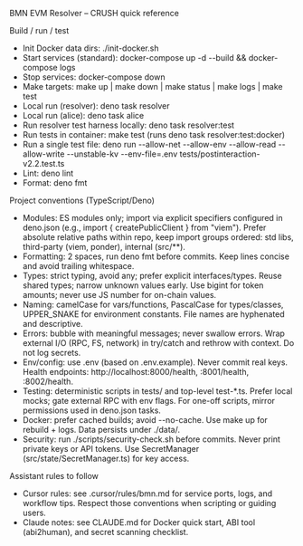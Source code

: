 BMN EVM Resolver – CRUSH quick reference

Build / run / test
- Init Docker data dirs: ./init-docker.sh
- Start services (standard): docker-compose up -d --build && docker-compose logs
- Stop services: docker-compose down
- Make targets: make up | make down | make status | make logs | make test
- Local run (resolver): deno task resolver
- Local run (alice): deno task alice
- Run resolver test harness locally: deno task resolver:test
- Run tests in container: make test (runs deno task resolver:test:docker)
- Run a single test file: deno run --allow-net --allow-env --allow-read --allow-write --unstable-kv --env-file=.env tests/postinteraction-v2.2.test.ts
- Lint: deno lint
- Format: deno fmt

Project conventions (TypeScript/Deno)
- Modules: ES modules only; import via explicit specifiers configured in deno.json (e.g., import { createPublicClient } from "viem"). Prefer absolute relative paths within repo, keep import groups ordered: std libs, third-party (viem, ponder), internal (src/**).
- Formatting: 2 spaces, run deno fmt before commits. Keep lines concise and avoid trailing whitespace.
- Types: strict typing, avoid any; prefer explicit interfaces/types. Reuse shared types; narrow unknown values early. Use bigint for token amounts; never use JS number for on-chain values.
- Naming: camelCase for vars/functions, PascalCase for types/classes, UPPER_SNAKE for environment constants. File names are hyphenated and descriptive.
- Errors: bubble with meaningful messages; never swallow errors. Wrap external I/O (RPC, FS, network) in try/catch and rethrow with context. Do not log secrets.
- Env/config: use .env (based on .env.example). Never commit real keys. Health endpoints: http://localhost:8000/health, :8001/health, :8002/health.
- Testing: deterministic scripts in tests/ and top-level test-*.ts. Prefer local mocks; gate external RPC with env flags. For one-off scripts, mirror permissions used in deno.json tasks.
- Docker: prefer cached builds; avoid --no-cache. Use make up for rebuild + logs. Data persists under ./data/.
- Security: run ./scripts/security-check.sh before commits. Never print private keys or API tokens. Use SecretManager (src/state/SecretManager.ts) for key access.

Assistant rules to follow
- Cursor rules: see .cursor/rules/bmn.md for service ports, logs, and workflow tips. Respect those conventions when scripting or guiding users.
- Claude notes: see CLAUDE.md for Docker quick start, ABI tool (abi2human), and secret scanning checklist.
